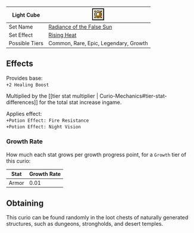 | Light Cube     | <img src="images/icons/curio.png" width="32" alt=""/>                   |
|----------------|-------------------------------------------------------------------------|
| Set Name       | [Radiance of the False Sun](Sets-And-Effects#radiance-of-the-false-sun) |
| Set Effect     | [Rising Heat](Sets-And-Effects#rising-heat)                             |
| Possible Tiers | Common, Rare, Epic, Legendary, Growth                                   |

## Effects
Provides base:  
`+2 Healing Boost`       

Multiplied by the [[tier stat multiplier | Curio-Mechanics#tier-stat-differences]] for the total stat increase ingame.

Applies effect:     
`+Potion Effect: Fire Resistance`   
`+Potion Effect: Night Vision`

### Growth Rate
How much each stat grows per growth progress point, for a `Growth` tier of this curio:

| Stat       | Growth Rate |
|------------|-------------|
| Armor      | 0.01        |

## Obtaining
This curio can be found randomly in the loot chests of naturally generated structures, such as dungeons, strongholds, and desert temples.